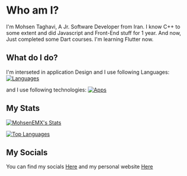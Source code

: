 # Who am I?
I'm Mohsen Taghavi, A Jr. Software Developer from Iran.
I know C++ to some extent and did Javascript and Front-End stuff for 1 year. And now, Just completed some Dart courses. I'm learning Flutter now.
## What do I do?
I'm interseted in application Design and I use following Languages:
[![Languages](https://skillicons.dev/icons?i=html,css,js,dart,flutter,kotlin&theme=dark)](#)



and I use following technologies:
[![Apps](https://skillicons.dev/icons?i=discord,ps,pr,arduino,github,unity,vscode,visualstudio&theme=dark)](#)

## My Stats
<a href="http://www.github.com/MohsenEMX"><img src="https://github-readme-stats.vercel.app/api?username=MohsenEMX&show_icons=true&hide=&count_private=true&title_color=0891b2&text_color=ffffff&icon_color=ffffff&bg_color=1c1917&hide_border=true&show_icons=true" alt="MohsenEMX's Stats" /></a>



<a href="https://github.com/MohsenEMX" align="left"><img src="https://github-readme-stats.vercel.app/api/top-langs/?username=MohsenEMX&langs_count=10&title_color=0891b2&text_color=ffffff&icon_color=ffffff&bg_color=1c1917&hide_border=true&locale=en&custom_title=Top%20%Languages" alt="Top Languages" /></a>
## My Socials
You can find my socials [Here](https://s.nashef.ir/?u=social) and my personal website [Here](https://en.mohsentaghavi.ir)
